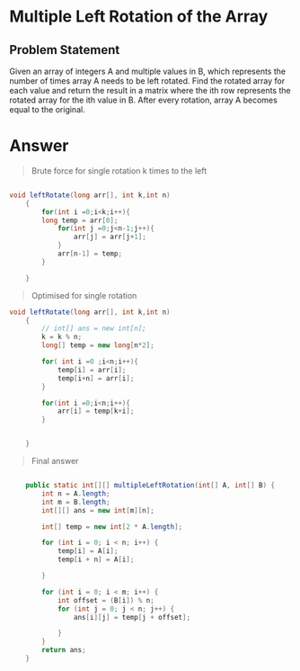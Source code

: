 # Multiple Left Rotation of the Array

## Problem Statement

Given an array of integers A and multiple values in B, which represents the number of times array A needs to be left rotated.
Find the rotated array for each value and return the result in a matrix where the ith row represents the rotated array for the ith value in B.
After every rotation, array A becomes equal to the original.

# Answer

> Brute force for single rotation k times to the left

```java

void leftRotate(long arr[], int k,int n)
    {
        for(int i =0;i<k;i++){
        long temp = arr[0];
            for(int j =0;j<n-1;j++){
                arr[j] = arr[j+1];
            }
            arr[n-1] = temp;
        }

    }

```

> Optimised for single rotation

```java
void leftRotate(long arr[], int k,int n)
    {
        // int[] ans = new int[n];
        k = k % n;
        long[] temp = new long[n*2];

        for( int i =0 ;i<n;i++){
            temp[i] = arr[i];
            temp[i+n] = arr[i];
        }

        for(int i =0;i<n;i++){
            arr[i] = temp[k+i];
        }


    }

```

> Final answer

```Java

    public static int[][] multipleLeftRotation(int[] A, int[] B) {
        int n = A.length;
        int m = B.length;
        int[][] ans = new int[m][n];

        int[] temp = new int[2 * A.length];

        for (int i = 0; i < n; i++) {
            temp[i] = A[i];
            temp[i + n] = A[i];

        }

        for (int i = 0; i < m; i++) {
            int offset = (B[i]) % n;
            for (int j = 0; j < n; j++) {
                ans[i][j] = temp[j + offset];

            }
        }
        return ans;
    }

```
